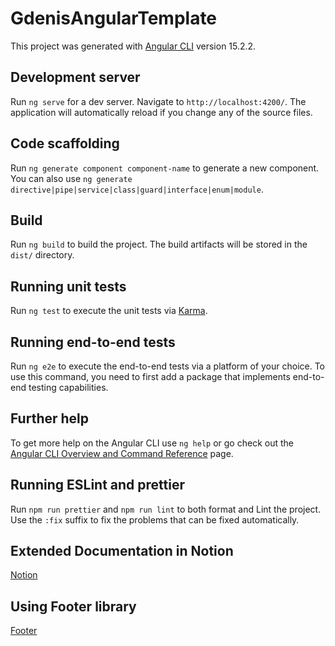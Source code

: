 # GdenisAngularTemplate

This project was generated with [Angular CLI](https://github.com/angular/angular-cli) version 15.2.2.

## Development server

Run `ng serve` for a dev server. Navigate to `http://localhost:4200/`. The application will automatically reload if you change any of the source files.

## Code scaffolding

Run `ng generate component component-name` to generate a new component. You can also use `ng generate directive|pipe|service|class|guard|interface|enum|module`.

## Build

Run `ng build` to build the project. The build artifacts will be stored in the `dist/` directory.

## Running unit tests

Run `ng test` to execute the unit tests via [Karma](https://karma-runner.github.io).

## Running end-to-end tests

Run `ng e2e` to execute the end-to-end tests via a platform of your choice. To use this command, you need to first add a package that implements end-to-end testing capabilities.


## Further help

To get more help on the Angular CLI use `ng help` or go check out the [Angular CLI Overview and Command Reference](https://angular.io/cli) page.

## Running ESLint and prettier

Run `npm run prettier` and `npm run lint` to both format and Lint the project. Use the `:fix` suffix to fix the problems that can be fixed automatically.


## Extended Documentation in Notion

[Notion](https://gdenis.notion.site/gdenis/Gabriel-Denis-Angular-15-Template-b61aacc39ade49c78cb1e4729e2eadb8)

## Using Footer library

[Footer](https://www.npmjs.com/package/gdenis-footer)


